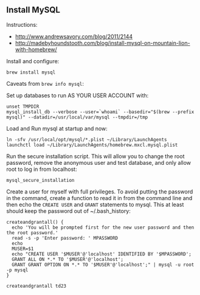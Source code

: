 
## Install MySQL

Instructions: 

- http://www.andrewsavory.com/blog/2011/2144
- http://madebyhoundstooth.com/blog/install-mysql-on-mountain-lion-with-homebrew/

Install and configure:

    brew install mysql

Caveats from `brew info mysql`:

Set up databases to run AS YOUR USER ACCOUNT with:

    unset TMPDIR
    mysql_install_db --verbose --user=`whoami` --basedir="$(brew --prefix mysql)" --datadir=/usr/local/var/mysql --tmpdir=/tmp

Load and Run mysql at startup and now:

    ln -sfv /usr/local/opt/mysql/*.plist ~/Library/LaunchAgents
    launchctl load ~/Library/LaunchAgents/homebrew.mxcl.mysql.plist

Run the secure installation script.  This will allow you to change the root
password, remove the anonymous user and test database, and only allow root to
log in from localhost:

    mysql_secure_installation

Create a user for myself with full privileges.  To avoid putting the password
in the command, create a function to read it in from the command line and then
echo the `CREATE USER` and `GRANT` statements to mysql.  This at least should
keep the password out of ~/.bash_history:
    
    createandgrantall() {
      echo 'You will be prompted first for the new user password and then the root password.'
      read -s -p 'Enter password: ' MPASSWORD
      echo 
      MUSER=$1
      echo "CREATE USER '$MUSER'@'localhost' IDENTIFIED BY '$MPASSWORD';
      GRANT ALL ON *.* TO '$MUSER'@'localhost';
      GRANT GRANT OPTION ON *.* TO '$MUSER'@'localhost';" | mysql -u root -p mysql
    }

    createandgrantall td23

